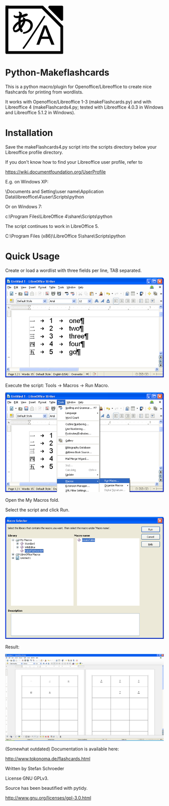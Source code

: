 ![Logo](https://github.com/StefanSchroeder/Python-MakeFlashcards/blob/master/doc/makeflashcards.png?raw=true)


Python-Makeflashcards
=====================

This is a python macro/plugin for Openoffice/Libreoffice to create nice flashcards for printing from wordlists.

It works with Openoffice/Libreoffice 1-3 (makeFlashcards.py) and 
with Libreoffice 4 (makeFlashcards4.py; tested with Libreoffice 4.0.3 in Windows and
Libreoffice 5.1.2 in Windows).


Installation
============

Save the makeFlashcards4.py script into the scripts directory below 
your Libreoffice profile directory. 

If you don't know how to find your Libreoffice user profile, refer to

https://wiki.documentfoundation.org/UserProfile

E.g. on Windows XP:

\Documents and Setting\user name\Application Data\libreoffice\4\user\Scripts\python

Or on Windows 7:

c:\Program Files\LibreOffice 4\share\Scripts\python

The script continues to work in LibreOffice 5.

C:\Program Files (x86)\LibreOffice 5\share\Scripts\python

Quick Usage
===========

Create or load a wordlist with three fields per line, TAB separated.

![Logo](https://github.com/StefanSchroeder/Python-MakeFlashcards/blob/master/doc/wordlist.png?raw=true)

Execute the script: Tools -> Macros -> Run Macro.

![Logo](https://github.com/StefanSchroeder/Python-MakeFlashcards/blob/master/doc/runmacro.png?raw=true)

Open the My Macros fold.

Select the script and click Run.

![Logo](https://github.com/StefanSchroeder/Python-MakeFlashcards/blob/master/doc/runmacro2.png?raw=true)

Result:

![Logo](https://github.com/StefanSchroeder/Python-MakeFlashcards/blob/master/doc/flashcards.png?raw=true)


(Somewhat outdated) Documentation is available here:

http://www.tokonoma.de/flashcards.html

Written by Stefan Schroeder

License GNU GPLv3.

Source has been beautified with pytidy.

http://www.gnu.org/licenses/gpl-3.0.html


